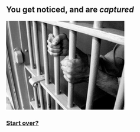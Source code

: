 ## You get noticed, and are _captured_
![cage](images/7capturedimg.jpg)

### [Start over?](1wakeup.md)